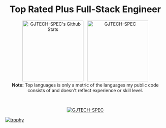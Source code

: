 <h1 align="center">Top Rated Plus Full-Stack Engineer</h1>

  
  <p align="center" class="display:flex;">
    <a href="https://github.com/anuraghazra/github-readme-stats"><img alt="GJTECH-SPEC's Github Stats" src="https://github-readme-stats.vercel.app/api?username=GJTECH-SPEC&show_icons=true&count_private=true&theme=algolia" height="192px"/></a>
  &nbsp;
	  <img src="https://github-readme-stats.vercel.app/api/top-langs?username=GJTECH-SPEC&langs_count=10&show_icons=true&locale=en&layout=compact&theme=algolia" alt="GJTECH-SPEC" height="192px"/>
  <br/>
  <b>Note:</b> Top languages is only a metric of the languages my public code consists of and doesn't reflect experience or skill level.
  </p>
  <br/>
  



<p align="center"> <a href="https://github.com/ryo-ma/github-profile-trophy"><img src="https://github-profile-trophy.vercel.app/?username=GJTECH-SPEC&layout=compact&theme=algolia" alt="GJTECH-SPEC" /></a> </p>


[![trophy](https://github-profile-trophy.vercel.app/?username=ryo-ma&theme=onedark)](https://github.com/GJTECH-SPEC)


